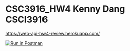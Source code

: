 # CSC3916_HW4 Kenny Dang CSCI3916 


https://web-api-hw4-review.herokuapp.com/


[![Run in Postman](https://run.pstmn.io/button.svg)](https://app.getpostman.com/run-collection/fb59e32334757f7bf229?action=collection%2Fimport)
